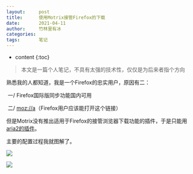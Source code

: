 ```yaml
---
layout:     post
title:      使用Motrix接管Firefox的下载
date:       2021-04-11
author:     竹林里有冰
categories: 
tags:       笔记
---
```


* content
{:toc}
> 本文是一篇个人笔记，不具有太强的技术性，仅仅是为后来者指个方向

熟悉我的人都知道，我是一个Firefox的忠实用户，原因有二：

​	一/ Firefox国际版同步功能国内可用

​	二/ [moz://a](moz://a)（Firefox用户应该能打开这个链接）

但是Motrix没有推出适用于Firefox的接管浏览器下载功能的插件，于是只能用[aria2的插件](https://addons.mozilla.org/firefox/addon/aria2-integration)。

主要的配置过程我就图解了。

![](https://storage.zhullyb.top/PicBed/2021-04-11_14-29.png?raw)

![](https://storage.zhullyb.top/PicBed/2021-04-11_14-35.png?raw)

